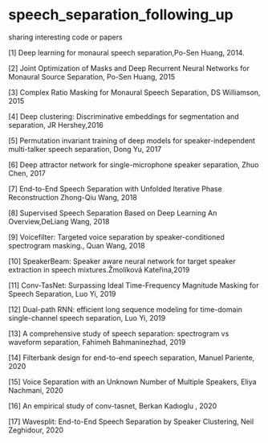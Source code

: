 # speech_separation_following_up
sharing interesting code or papers

[1]  Deep learning for monaural speech separation,Po-Sen Huang, 2014.

[2] Joint Optimization of Masks and Deep Recurrent Neural Networks for Monaural Source Separation, Po-Sen Huang, 2015

[3] Complex Ratio Masking for Monaural Speech Separation, DS Williamson, 2015

[4] Deep clustering: Discriminative embeddings for segmentation and separation, JR Hershey,2016

[5] Permutation invariant training of deep models for speaker-independent multi-talker speech separation, Dong Yu, 2017

[6] Deep attractor network for single-microphone speaker separation, Zhuo Chen, 2017

[7] End-to-End Speech Separation with Unfolded Iterative Phase Reconstruction Zhong-Qiu Wang, 2018

[8] Supervised Speech Separation Based on Deep Learning An Overview,DeLiang Wang, 2018

[9] Voicefilter: Targeted voice separation by speaker-conditioned spectrogram masking., Quan Wang, 2018

[10] SpeakerBeam: Speaker aware neural network for target speaker extraction in speech mixtures.Žmolíková Kateřina,2019

[11] Conv-TasNet: Surpassing Ideal Time-Frequency Magnitude Masking for Speech Separation, Luo Yi, 2019

[12] Dual-path RNN: efficient long sequence modeling for time-domain single-channel speech separation, Luo Yi, 2019

[13] A comprehensive study of speech separation: spectrogram vs waveform separation, Fahimeh Bahmaninezhad, 2019

[14] Filterbank design for end-to-end speech separation, Manuel Pariente, 2020

[15] Voice Separation with an Unknown Number of Multiple Speakers, Eliya Nachmani, 2020

[16] An empirical study of conv-tasnet, Berkan Kadıoglu , 2020

[17] Wavesplit: End-to-End Speech Separation by Speaker Clustering, Neil Zeghidour, 2020 

